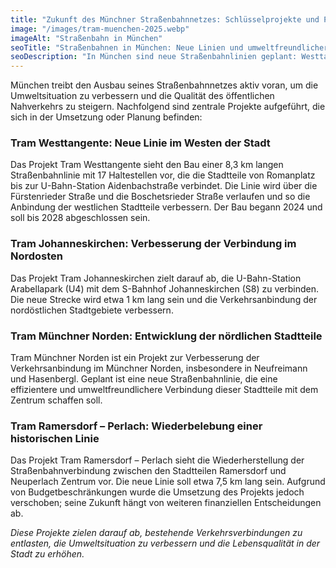 ```yaml
---
title: "Zukunft des Münchner Straßenbahnnetzes: Schlüsselprojekte und Perspektiven"
image: "/images/tram-muenchen-2025.webp"
imageAlt: "Straßenbahn in München"
seoTitle: "Straßenbahnen in München: Neue Linien und umweltfreundlicher Verkehr"
seoDescription: "In München sind neue Straßenbahnlinien geplant: Westtangente, Johanneskirchen, Ramersdorf – Perlach und weitere. Lesen Sie die Details zu den Projekten."
---
```


München treibt den Ausbau seines Straßenbahnnetzes aktiv voran, um die Umweltsituation zu verbessern und die Qualität des öffentlichen Nahverkehrs zu steigern. Nachfolgend sind zentrale Projekte aufgeführt, die sich in der Umsetzung oder Planung befinden:

### Tram Westtangente: Neue Linie im Westen der Stadt

Das Projekt Tram Westtangente sieht den Bau einer 8,3 km langen Straßenbahnlinie mit 17 Haltestellen vor, die die Stadtteile von Romanplatz bis zur U-Bahn-Station Aidenbachstraße verbindet. Die Linie wird über die Fürstenrieder Straße und die Boschetsrieder Straße verlaufen und so die Anbindung der westlichen Stadtteile verbessern. Der Bau begann 2024 und soll bis 2028 abgeschlossen sein.

### Tram Johanneskirchen: Verbesserung der Verbindung im Nordosten

Das Projekt Tram Johanneskirchen zielt darauf ab, die U-Bahn-Station Arabellapark (U4) mit dem S-Bahnhof Johanneskirchen (S8) zu verbinden. Die neue Strecke wird etwa 1 km lang sein und die Verkehrsanbindung der nordöstlichen Stadtgebiete verbessern.

### Tram Münchner Norden: Entwicklung der nördlichen Stadtteile

Tram Münchner Norden ist ein Projekt zur Verbesserung der Verkehrsanbindung im Münchner Norden, insbesondere in Neufreimann und Hasenbergl. Geplant ist eine neue Straßenbahnlinie, die eine effizientere und umweltfreundlichere Verbindung dieser Stadtteile mit dem Zentrum schaffen soll.

### Tram Ramersdorf – Perlach: Wiederbelebung einer historischen Linie

Das Projekt Tram Ramersdorf – Perlach sieht die Wiederherstellung der Straßenbahnverbindung zwischen den Stadtteilen Ramersdorf und Neuperlach Zentrum vor. Die neue Linie soll etwa 7,5 km lang sein. Aufgrund von Budgetbeschränkungen wurde die Umsetzung des Projekts jedoch verschoben; seine Zukunft hängt von weiteren finanziellen Entscheidungen ab.

*Diese Projekte zielen darauf ab, bestehende Verkehrsverbindungen zu entlasten, die Umweltsituation zu verbessern und die Lebensqualität in der Stadt zu erhöhen.*
